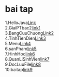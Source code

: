 <h1>bai tap</h1>
1.HelloJava<a href="https://github.com/FASTTRACKSE/FTJD1803/blob/master/Thuan/HelloJava/src/HelloJava.java">Link</a><br/>
2.GiaiPTbac2<a href="https://github.com/FASTTRACKSE/FTJD1803/blob/master/Thuan/HelloJava/src/GiaiPt.java">link1</a><br/>
3.BangCuuChuong<a href="https://github.com/FASTTRACKSE/FTJD1803/blob/master/Thuan/bangCuuChuong/src/bangCuuChuong/bCC.java">Link2</a><br/>
4.TinhTienDien<a href="https://github.com/FASTTRACKSE/FTJD1803/blob/master/Thuan/bangCuuChuong/src/bangCuuChuong/TinhTienDien.java">Link3</a><br/>
5.Menu<a href="https://github.com/FASTTRACKSE/FTJD1803/blob/master/Thuan/bangCuuChuong/src/bangCuuChuong/Menu.java">Link4</a><br/>
6.sanPham<a href="https://github.com/FASTTRACKSE/FTJD1803/tree/master/Thuan/ManagementSanPham">link5</a><br/>
7.HinhHoc<a href="https://github.com/FASTTRACKSE/FTJD1803/tree/master/Thuan/HinhHoc">link6</a><br/>
8.QuanLiSinhVien<a href="https://github.com/FASTTRACKSE/FTJD1803/tree/master/Thuan/ManagementStudents">link7</a><br/>
9.DocLuuFile<a href="https://github.com/FASTTRACKSE/FTJD1803/tree/master/Thuan/AssignmentSeven">link8</a><br/>
10.baitap<a href="https://github.com/FASTTRACKSE/FTJD1803/tree/master/Thuan/QuanLiBanSach">link9</a><br/>
